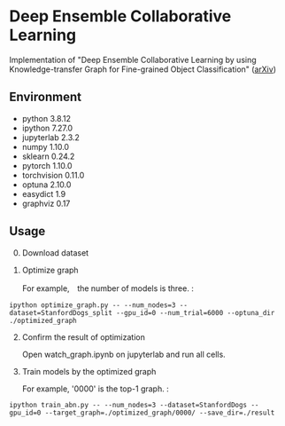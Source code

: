 # Deep Ensemble Collaborative Learning
Implementation of "Deep Ensemble Collaborative Learning by using Knowledge-transfer Graph for Fine-grained Object Classification" ([arXiv](https://arxiv.org/abs/2103.14845))

## Environment
* python 3.8.12
* ipython 7.27.0
* jupyterlab 2.3.2
* numpy 1.10.0
* sklearn 0.24.2
* pytorch 1.10.0
* torchvision 0.11.0
* optuna 2.10.0
* easydict 1.9
* graphviz 0.17

## Usage
0. Download dataset

1. Optimize graph

    For example,　the number of models is three. :
~~~ 
ipython optimize_graph.py -- --num_nodes=3 --dataset=StanfordDogs_split --gpu_id=0 --num_trial=6000 --optuna_dir ./optimized_graph
~~~

2. Confirm the result of optimization

    Open watch_graph.ipynb on jupyterlab and run all cells.

3. Train models by the optimized graph

    For example, '0000' is the top-1 graph. :
~~~ 
ipython train_abn.py -- --num_nodes=3 --dataset=StanfordDogs --gpu_id=0 --target_graph=./optimized_graph/0000/ --save_dir=./result
~~~
